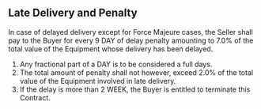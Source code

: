 Late Delivery and Penalty
----

In case of delayed delivery except for Force Majeure cases, the Seller shall pay to the Buyer for every 9 DAY of delay penalty amounting to 7.0% of the total value of the Equipment whose delivery has been delayed.
1. Any fractional part of a DAY is to be considered a full days.
2. The total amount of penalty shall not however, exceed 2.0% of the total value of the Equipment involved in late delivery.
3. If the delay is more than 2 WEEK, the Buyer is entitled to terminate this Contract.